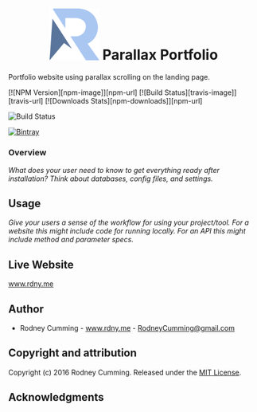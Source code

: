 <h1 align="center">
 <img src="./src/images/logo.svg" width="100" alt="R logo">
 Parallax Portfolio
</h1>

Portfolio website using parallax scrolling on the landing page.

[![NPM Version][npm-image]][npm-url]
[![Build Status][travis-image]][travis-url]
[![Downloads Stats][npm-downloads]][npm-url]

![Build Status](https://img.shields.io/appveyor/ci/:user/:repo.svg)

[![Bintray](https://img.shields.io/bintray/v/asciidoctor/maven/asciidoctorj.svg?maxAge=2592000)](https://bintray.com/asciidoctor/maven/asciidoctorj)

### Overview

_What does your user need to know to get everything ready after installation?_
_Think about databases, config files, and settings._

## Usage

_Give your users a sense of the workflow for using your project/tool._
_For a website this might include code for running locally._
_For an API this might include method and parameter specs._

## Live Website

www.rdny.me

## Author

- Rodney Cumming - www.rdny.me - RodneyCumming@gmail.com

## Copyright and attribution

Copyright (c) 2016 Rodney Cumming. Released under the [MIT License](https://github.com/datamade/your-repo-here/blob/master/LICENSE).

## Acknowledgments
